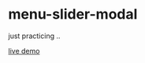 # menu-slider-modal
just practicing ..

<a href="https://menu-slider-modal.netlify.app"> live demo </a>
